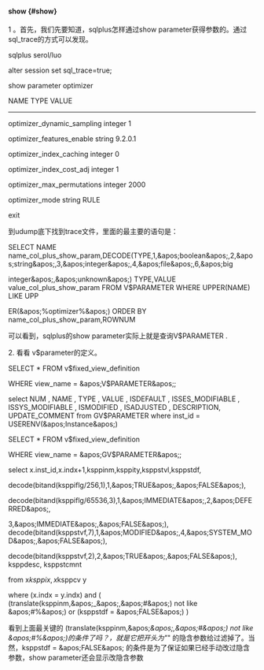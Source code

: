 #### show {#show}

1 。首先，我们先要知道，sqlplus怎样通过show parameter获得参数的。通过sql_trace的方式可以发现。

sqlplus serol/luo

alter session set sql_trace=true;

show parameter optimizer

NAME TYPE VALUE

------------------------------------ -------------------------------- ------------------------------

optimizer_dynamic_sampling integer 1

optimizer_features_enable string 9.2.0.1

optimizer_index_caching integer 0

optimizer_index_cost_adj integer 1

optimizer_max_permutations integer 2000

optimizer_mode string RULE

exit

到udump底下找到trace文件，里面的最主要的语句是：

SELECT NAME name_col_plus_show_param,DECODE(TYPE,1,&amp;apos;boolean&amp;apos;,2,&amp;apos;string&amp;apos;,3,&amp;apos;integer&amp;apos;,4,&amp;apos;file&amp;apos;,6,&amp;apos;big

integer&amp;apos;,&amp;apos;unknown&amp;apos;) TYPE,VALUE value_col_plus_show_param FROM V$PARAMETER WHERE UPPER(NAME) LIKE UPP

ER(&amp;apos;%optimizer%&amp;apos;) ORDER BY name_col_plus_show_param,ROWNUM

可以看到，sqlplus的show parameter实际上就是查询V$PARAMETER .

2\. 看看 v$parameter的定义。

SELECT * FROM v$fixed_view_definition

WHERE view_name = &amp;apos;V$PARAMETER&amp;apos;;

select NUM , NAME , TYPE , VALUE , ISDEFAULT , ISSES_MODIFIABLE , ISSYS_MODIFIABLE , ISMODIFIED , ISADJUSTED , DESCRIPTION, UPDATE_COMMENT from GV$PARAMETER where inst_id = USERENV(&amp;apos;Instance&amp;apos;)

SELECT * FROM v$fixed_view_definition

WHERE view_name = &amp;apos;GV$PARAMETER&amp;apos;;

select x.inst_id,x.indx+1,ksppinm,ksppity,ksppstvl,ksppstdf,

decode(bitand(ksppiflg/256,1),1,&amp;apos;TRUE&amp;apos;,&amp;apos;FALSE&amp;apos;),

decode(bitand(ksppiflg/65536,3),1,&amp;apos;IMMEDIATE&amp;apos;,2,&amp;apos;DEFERRED&amp;apos;,

3,&amp;apos;IMMEDIATE&amp;apos;,&amp;apos;FALSE&amp;apos;), decode(bitand(ksppstvf,7),1,&amp;apos;MODIFIED&amp;apos;,4,&amp;apos;SYSTEM_MOD&amp;apos;,&amp;apos;FALSE&amp;apos;),

decode(bitand(ksppstvf,2),2,&amp;apos;TRUE&amp;apos;,&amp;apos;FALSE&amp;apos;), ksppdesc, ksppstcmnt

from x$ksppi x, x$ksppcv y

where (x.indx = y.indx) and ( (translate(ksppinm,&amp;apos;_&amp;apos;,&amp;apos;#&amp;apos;) not like &amp;apos;#%&amp;apos;) or (ksppstdf = &amp;apos;FALSE&amp;apos;) )

看到上面最关键的 (translate(ksppinm,&amp;apos;_&amp;apos;,&amp;apos;#&amp;apos;) not like &amp;apos;#%&amp;apos;)的条件了吗？，就是它把开头为&quot;_&quot; 的隐含参数给过滤掉了。当然，ksppstdf = &amp;apos;FALSE&amp;apos; 的条件是为了保证如果已经手动改过隐含参数，show parameter还会显示改隐含参数